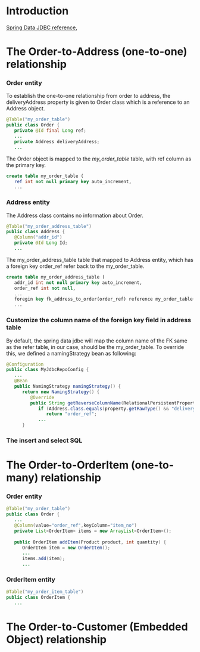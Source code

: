 # Introduction

[Spring Data JDBC reference](https://docs.spring.io/spring-data/jdbc/docs/1.0.8.RELEASE/reference/html/#jdbc.entity-persistence.types),

# The Order-to-Address (one-to-one) relationship

### Order entity
 
To establish the one-to-one relationship from order to address, the deliveryAddress property is given to Order class which is a reference to an Address object.

```Java
@Table("my_order_table")
public class Order {
   private @Id final Long ref;
   ...
   private Address deliveryAddress;
   ...  
```

The Order object is mapped to the *my_order_table* table, with ref column as the primary key.
```sql
create table my_order_table (
   ref int not null primary key auto_increment,
   ...
```

### Address entity

The Address class contains no information about Order.
```Java
@Table("my_order_address_table")
public class Address {
   @Column("addr_id")
   private @Id Long Id;
   ...
```

The my_order_address_table table that mapped to Address entity, which has a foreign key order_ref refer back to the my_order_table.
```sql
create table my_order_address_table (
   addr_id int not null primary key auto_increment,
   order_ref int not null,
   ...
   foregin key fk_address_to_order(order_ref) reference my_order_table(ref)
   ...
```

### Customize the column name of the foreign key field in address table

By default, the spring data jdbc will map the column name of the FK same as the refer table, in our case, should be the my_order_table. To override this, we defined a namingStrategy bean as following:

```java
@Configuration
public class MyJdbcRepoConfig {
   ...
   @Bean
   public NamingStrategy namingStrategy() {
      return new NamingStrategy() {
         @Override
         public String getReverseColumnName(RelationalPersistentProperty property) {
            if (Address.class.equals(property.getRawType() && "deliveryAddress".equals(property.getName())) {
               return "order_ref";
            ...
      }
```

### The insert and select SQL

# The Order-to-OrderItem (one-to-many) relationship

### Order entity

```Java
@Table("my_order_table")
public class Order {
   ...
   @Column(value="order_ref",keyColumn="item_no")
   private List<OrderItem> items = new ArrayList<OrderItem>();
   
   public OrderItem addItem(Product product, int quantity) {
      OrderItem item = new OrderItem();
      ...
      items.add(item);
      ...
```

### OrderItem entity

```Java
@Table("my_order_item_table")
public class OrderItem {
   ...
```

# The Order-to-Customer (Embedded Object) relationship
